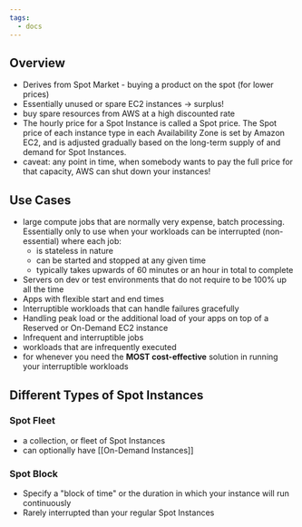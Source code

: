 ```yaml
---
tags:
  - docs
---
```

## Overview

- Derives from Spot Market - buying a product on the spot (for lower prices)
- Essentially unused or spare EC2 instances -> surplus!
- buy spare resources from AWS at a high discounted rate
- The hourly price for a Spot Instance is called a Spot price. The Spot price of each instance type in each Availability Zone is set by Amazon EC2, and is adjusted gradually based on the long-term supply of and demand for Spot Instances.
- caveat: any point in time, when somebody wants to pay the full price for that capacity, AWS can shut down your instances!

## Use Cases

- large compute jobs that are normally very expense, batch processing. Essentially only to use when your workloads can be interrupted (non-essential) where each job:
	- is stateless in nature
	- can be started and stopped at any given time
	- typically takes upwards of 60 minutes or an hour in total to complete
- Servers on dev or test environments that do not require to be 100% up all the time
- Apps with flexible start and end times
- Interruptible workloads that can handle failures gracefully
- Handling peak load or the additional load of your apps on top of a Reserved or On-Demand EC2 instance
- Infrequent and interruptible jobs
- workloads that are infrequently executed
- for whenever you need the **MOST cost-effective** solution in running your interruptible workloads

## Different Types of Spot Instances

### Spot Fleet
- a collection, or fleet of Spot Instances
- can optionally have [[On-Demand Instances]]

### Spot Block
- Specify a "block of time" or the duration in which your instance will run continuously
- Rarely interrupted than your regular Spot Instances